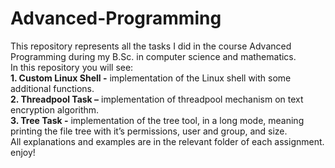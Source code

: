 # Advanced-Programming
This repository represents all the tasks I did in the course Advanced Programming during my B.Sc. in computer science and mathematics.  
In this repository you will see:  
**1. Custom Linux Shell -** implementation of the Linux shell with some additional functions.   
**2. Threadpool Task –** implementation of threadpool mechanism on text encryption algorithm.   
**3. Tree Task -** implementation of the tree tool, in a long mode, meaning printing the file tree with it’s permissions, user and group, and size.  
All explanations and examples are in the relevant folder of each assignment.  
enjoy!
